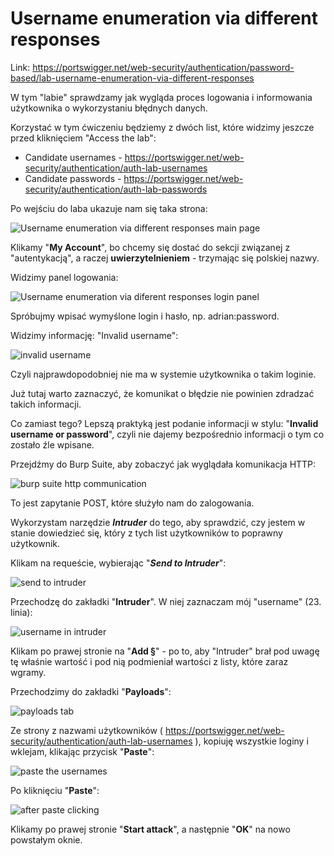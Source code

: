 # Username enumeration via different responses

Link: https://portswigger.net/web-security/authentication/password-based/lab-username-enumeration-via-different-responses

W tym "labie" sprawdzamy jak wygląda proces logowania i informowania użytkownika o wykorzystaniu błędnych danych.

Korzystać w tym ćwiczeniu będziemy z dwóch list, które widzimy jeszcze przed kliknięciem "Access the lab":
- Candidate usernames - https://portswigger.net/web-security/authentication/auth-lab-usernames
- Candidate passwords - https://portswigger.net/web-security/authentication/auth-lab-passwords

Po wejściu do laba ukazuje nam się taka strona:

![Username enumeration via different responses main page](https://www.dropbox.com/scl/fi/9tfxg0jxashc9p61s05rb/pb-CNZMQQO0GB.png?rlkey=98m0lpza64g2qt9rtsd6k1n3c&raw=1)



Klikamy "**My Account**", bo chcemy się dostać do sekcji związanej z "autentykacją", a raczej **uwierzytelnieniem** - trzymając się polskiej nazwy.

Widzimy panel logowania:

![Username enumeration via diferent responses login panel](https://www.dropbox.com/scl/fi/yckqc3gukq0rg16je71sl/pb-tQ2EIQK2ne.png?rlkey=erous2ndpefg1we18lvgigynz&raw=1)

Spróbujmy wpisać wymyślone login i hasło, np. adrian:password.

Widzimy informację: "Invalid username":

![invalid username](https://www.dropbox.com/scl/fi/p0s2nb7fchnrp2ehfu7l3/pb-ONUwG4Urcq.png?rlkey=39hqwzfp41e03vw1u6tstdrr5&raw=1)

Czyli najprawdopodobniej nie ma w systemie użytkownika o takim loginie.

Już tutaj warto zaznaczyć, że komunikat o błędzie nie powinien zdradzać takich informacji. 

Co zamiast tego? Lepszą praktyką jest podanie informacji w stylu: "**Invalid username or password**", czyli nie dajemy bezpośrednio informacji o tym co zostało źle wpisane.

Przejdźmy do Burp Suite, aby zobaczyć jak wyglądała komunikacja HTTP:

![burp suite http communication](https://www.dropbox.com/scl/fi/n5ycvbnjbnkg0g901vmz8/pb-1f3UkhYsei.png?rlkey=hdkkawie8l0zeh53mwtw5yedf&raw=1)


To jest zapytanie POST, które służyło nam do zalogowania.

Wykorzystam narzędzie ***Intruder*** do tego, aby sprawdzić, czy jestem w stanie dowiedzieć się, który z tych list użytkowników to poprawny użytkownik.

Klikam na requeście, wybierając "***Send to Intruder***":

![send to intruder](https://www.dropbox.com/scl/fi/decgh0sbxf92wh9r8kjlw/pb-hG7lnvT6k5.png?rlkey=oft47h5x31ia5vvqzmt3xbwvh&raw=1)

Przechodzę do zakładki "**Intruder**". W niej zaznaczam mój "username" (23. linia):

![username in intruder](https://www.dropbox.com/scl/fi/m73544hto1ccgqki6zsrz/pb-5Ip24I6cDI.png?rlkey=e51p337pygd0hwbm2p4z2440r&raw=1)


Klikam po prawej stronie na "**Add §**" - po to, aby "Intruder" brał pod uwagę tę właśnie wartość i pod nią podmieniał wartości z listy, które zaraz wgramy.

Przechodzimy do zakładki "**Payloads**":

![payloads tab](https://www.dropbox.com/scl/fi/wy7yjuafzfp46kth0muyz/pb-jDf34Ulc1n.png?rlkey=gymptpqv196hmarymhdj4xd61&raw=1)

Ze strony z nazwami użytkowników ( https://portswigger.net/web-security/authentication/auth-lab-usernames ), kopiuję wszystkie loginy i wklejam, klikając przycisk "**Paste**":

![paste the usernames](https://www.dropbox.com/scl/fi/107ezw13oicg2w28y3314/pb-7KIeGAIqD3.png?rlkey=ompdjp43ycfhow5ha17n3t96v&raw=1)



Po kliknięciu "**Paste**":

![after paste clicking](https://www.dropbox.com/scl/fi/vtub86lw3cpw78bi3azlk/pb-nU46v86ibc.png?rlkey=hcpxm24pc8h7pudsm3sv8nh2t&raw=1)



Klikamy po prawej stronie "**Start attack**", a następnie "**OK**" na nowo powstałym oknie.



